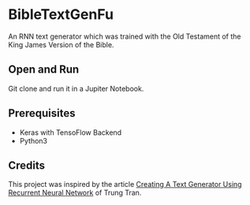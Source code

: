 # BibleTextGenFu

An RNN text generator which was trained with the Old Testament of the King James Version of the Bible.

## Open and Run

Git clone and run it in a Jupiter Notebook.

## Prerequisites

- Keras with TensoFlow Backend
- Python3

## Credits

This project was inspired by the article [Creating A Text Generator Using Recurrent Neural Network](https://chunml.github.io/ChunML.github.io/project/Creating-Text-Generator-Using-Recurrent-Neural-Network/) of Trung Tran.